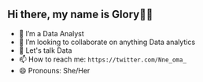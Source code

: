 ## Hi there, my name is Glory:wave::smile:

- 🔭 I’m a Data Analyst
- 👯 I’m looking to collaborate on anything Data analytics
- 💬 Let's talk Data
- 📫 How to reach me: `https://twitter.com/Nne_oma_`
- 😄 Pronouns: She/Her


<!-- **GloryFelix/GloryFelix** is a ✨ _special_ ✨ repository because its `README.md` (this file) appears on your GitHub profile.
- 🤔 I’m looking for help with ...
- ⚡ Fun fact: ... 
-->
